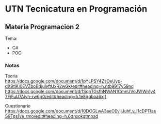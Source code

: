 # UTN Tecnicatura en Programación

## Materia Programacion 2
Tema: 
- C#
- POO

### Notas
Teoria <br>
https://docs.google.com/document/d/1pYLPSY4ZsOeUyp-dX9tIKI0EVZboBdjulyftUxR2wGk/edit#heading=h.ntb9917y59nd <br>
https://docs.google.com/document/d/1SqnTGsfhNWAN1CmnUVoJWWn1y47EjFuU7Aiyh-rw6g0/edit#heading=h.1e8gqboa6xj1<br>

Cuestionario <br>
https://docs.google.com/document/d/10DOGLwA3aeOEvjiJuhf_y_I1cDPTIasS9Tqs1ve_tmo/edit#heading=h.6dnxokgtmoad<br>
